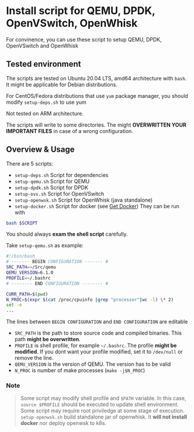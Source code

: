 # Install script for QEMU, DPDK, OpenVSwitch, OpenWhisk

For convinence, you can use these script to setup QEMU, DPDK, OpenVSwitch and OpenWhisk

## Tested environment

The scripts are tested on Ubuntu 20.04 LTS, amd64 architecture with `bash`. It might be applicable for Debian distributions.

For CentOS/Fedora distributions that use `yum` package manager, you should modify `setup-deps.sh` to use yum

Not tested on ARM architecture.

The scripts will write to some directories. The might **OVERWRITTEN YOUR IMPORTANT FILES** in case of a wrong configuration.

## Overview & Usage

There are 5 scripts:

- `setup-deps.sh` Script for dependencies
- `setup-qemu.sh` Script for QEMU
- `setup-dpdk.sh` Script for DPDK
- `setup-ovs.sh` Script for OpenVSwitch
- `setup-openwsk.sh` Script for OpenWhisk (java standalone)
- `setup-docker.sh` Script for docker (see [Get Docker](https://docs.docker.com/get-docker/))
They can be run with

```bash
bash $SCRIPT
```

You should always **exam the shell script** carefully.

Take `setup-qemu.sh` as example:

```bash
#!/bin/bash
# ------- BEGIN CONFIGURATION ------- #
SRC_PATH=~/Src/qemu
QEMU_VERSION=6.1.0
PROFILE=~/.bashrc
# -------- END CONFIGURATION -------- #

CURR_PATH=$(pwd)
N_PROC=$(expr $(cat /proc/cpuinfo |grep "processor"|wc -l) \* 2)
set -e
...
```

The lines between `BEGIN CONFIGURATION` and `END CONFIGURATION` are editable

- `SRC_PATH` is the path to store source code and compiled binaries. This path **might be overwritten**.
- `PROFILE` is shell profile, for example `~/.bashrc`. The profile **might be modified**. If you dont want your profile modified, set it to `/dev/null` or remove the line.
- `QEMU_VERSION` is the version of QEMU. The version has to be valid
- `N_PROC` is number of make processes (`make -j$N_PROC`)

### Note

> Some script may modify shell profile and `$PATH` variable. In this case, `source $PROFILE` should be executed to update shell environment.
> Some script may require root priviledge at some stage of execution.
> `setup-openwsk.sh` build standalone jar of openwhisk. It **will not install docker** nor deploy openwsk to k8s.
